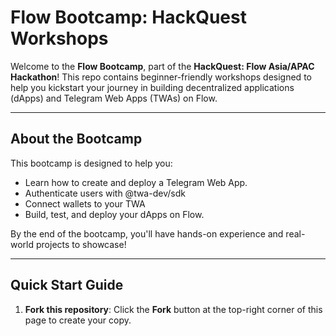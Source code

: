 # Flow Bootcamp: HackQuest Workshops

Welcome to the **Flow Bootcamp**, part of the **HackQuest: Flow Asia/APAC Hackathon**! This repo contains beginner-friendly workshops designed to help you kickstart your journey in building decentralized applications (dApps) and Telegram Web Apps (TWAs) on Flow.

---

## **About the Bootcamp**

This bootcamp is designed to help you:

-   Learn how to create and deploy a Telegram Web App.
-   Authenticate users with @twa-dev/sdk
-   Connect wallets to your TWA
-   Build, test, and deploy your dApps on Flow.

By the end of the bootcamp, you'll have hands-on experience and real-world projects to showcase!

---

## **Quick Start Guide**

1. **Fork this repository**: Click the **Fork** button at the top-right corner of this page to create your copy.
